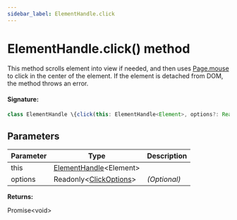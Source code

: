 ```yaml
---
sidebar_label: ElementHandle.click
---
```


# ElementHandle.click() method

This method scrolls element into view if needed, and then uses [Page.mouse](./puppeteer.page.md) to click in the center of the element. If the element is detached from DOM, the method throws an error.

#### Signature:

```typescript
class ElementHandle \{click(this: ElementHandle<Element>, options?: Readonly<ClickOptions>): Promise<void>;\}
```

## Parameters

| Parameter | Type                                                         | Description  |
| --------- | ------------------------------------------------------------ | ------------ |
| this      | [ElementHandle](./puppeteer.elementhandle.md)&lt;Element&gt; |              |
| options   | Readonly&lt;[ClickOptions](./puppeteer.clickoptions.md)&gt;  | _(Optional)_ |

**Returns:**

Promise&lt;void&gt;
